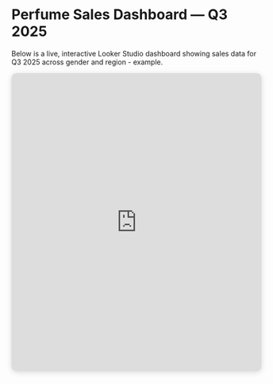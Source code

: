 # Perfume Sales Dashboard — Q3 2025

Below is a live, interactive Looker Studio dashboard showing sales data for Q3 2025 across gender and region - example.

<div style="text-align:center;">
  <iframe
    width="100%"
    height="600"
    src="https://lookerstudio.google.com/embed/reporting/81611438-05ba-426f-9bb7-ae4c861fe6f9/page/qxLcF"
    frameborder="0"
    style="border:0; border-radius:10px; box-shadow: 0 2px 12px rgba(0,0,0,0.15);"
    allowfullscreen
    sandbox="allow-storage-access-by-user-activation allow-scripts allow-same-origin allow-popups allow-popups-to-escape-sandbox">
  </iframe>
</div>

